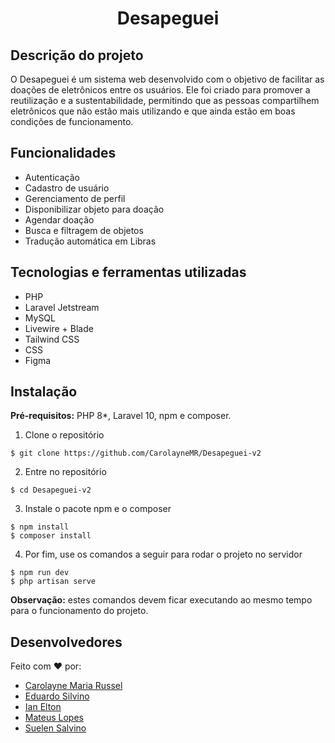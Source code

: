 <h1 align="center">Desapeguei</h1>

## Descrição do projeto
O Desapeguei é um sistema web desenvolvido com o objetivo de facilitar as doações de eletrônicos entre os usuários. Ele foi criado para promover a reutilização e a sustentabilidade, permitindo que as pessoas compartilhem eletrônicos que não estão mais utilizando e que ainda estão em boas condições de funcionamento.

## Funcionalidades
* Autenticação
* Cadastro de usuário
* Gerenciamento de perfil
* Disponibilizar objeto para doação
* Agendar doação
* Busca e filtragem de objetos
* Tradução automática em Libras

## Tecnologias e ferramentas utilizadas
* PHP
* Laravel Jetstream
* MySQL
* Livewire + Blade
* Tailwind CSS
* CSS
* Figma

## Instalação
**Pré-requisitos:** PHP 8*, Laravel 10, npm e composer. 

1. Clone o repositório
```
$ git clone https://github.com/CarolayneMR/Desapeguei-v2
```
2. Entre no repositório
```
$ cd Desapeguei-v2
```
3. Instale o pacote npm e o composer
```
$ npm install
$ composer install
```
4. Por fim, use os comandos a seguir para rodar o projeto no servidor
```
$ npm run dev
$ php artisan serve
```
**Observação:** estes comandos devem ficar executando ao mesmo tempo para o funcionamento do projeto.

## Desenvolvedores
Feito com :heart: por:

* [Carolayne Maria Russel](https://github.com/CarolayneMR)
* [Eduardo Silvino](https://github.com/Dudu200313)
* [Ian Elton](https://github.com/ianq1w1)
* [Mateus Lopes](https://github.com/Mateuslpds)
* [Suelen Salvino](https://github.com/suelensalvino)
